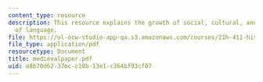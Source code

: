```yaml
---
content_type: resource
description: This resource explains the growth of social, cultural, and economic history
  of language.
file: https://ol-ocw-studio-app-qa.s3.amazonaws.com/courses/21h-411-history-of-western-thought-500-1300-fall-2004/a8b70d6237ecc10b13e1c364bf93cf07_medievalpaper.pdf
file_type: application/pdf
resourcetype: Document
title: medievalpaper.pdf
uid: a8b70d62-37ec-c10b-13e1-c364bf93cf07
---
```


